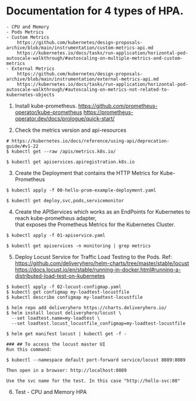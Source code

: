 # Documentation for 4 types of HPA. 
    - CPU and Memory
    - Pods Metrics
    - Custom Metrics 
        https://github.com/kubernetes/design-proposals-archive/blob/main/instrumentation/custom-metrics-api.md
        https://kubernetes.io/docs/tasks/run-application/horizontal-pod-autoscale-walkthrough/#autoscaling-on-multiple-metrics-and-custom-metrics
    - External Metrics 
        https://github.com/kubernetes/design-proposals-archive/blob/main/instrumentation/external-metrics-api.md
        https://kubernetes.io/docs/tasks/run-application/horizontal-pod-autoscale-walkthrough/#autoscaling-on-metrics-not-related-to-kubernetes-objects
    
1. Install kube-prometheus.
https://github.com/prometheus-operator/kube-prometheus
https://prometheus-operator.dev/docs/prologue/quick-start/

2. Check the metrics version and api-resources
```
# https://kubernetes.io/docs/reference/using-api/deprecation-guide/#v1-22
$ kubectl get --raw /apis/metrics.k8s.io/

$ kubectl get apiservices.apiregistration.k8s.io
```

3. Create the Deployment that contains the HTTP Metrics for Kube-Prometheus
```
$ kubectl apply -f 00-hello-prom-example-deployment.yaml

$ kubectl get deploy,svc,pods,servicemonitor
```

4. Create the APIServices which works as an EndPoints for Kubernetes to reach kube-prometheus adapter,  
that exposes the Prometheus Metrics for the Kubernetes Cluster.

```
$ kubectl apply -f 01-apiservice.yaml

$ kubectl get apiservices -n monitoring | grep metrics
```

5. Deploy Locust Service for Traffic Load Testing to the Pods.
Ref: https://github.com/deliveryhero/helm-charts/tree/master/stable/locust
https://docs.locust.io/en/stable/running-in-docker.html#running-a-distributed-load-test-on-kubernetes

```
$ kubectl apply -f 02-locust-configmap.yaml
$ kubectl get configmap my-loadtest-locustfile
$ kubectl describe configmap my-loadtest-locustfile

$ helm repo add deliveryhero https://charts.deliveryhero.io/
$ helm install locust deliveryhero/locust \
  --set loadtest.name=my-loadtest \
  --set loadtest.locust_locustfile_configmap=my-loadtest-locustfile

$ helm get manifest locust | kubectl get -f -

### ## To access the locust master UI
Run this command:

$ kubectl --namespace default port-forward service/locust 8089:8089

Then open in a browser: http://localhost:8089  
  
Use the svc name for the test. In this case "http://hello-svc:80"
```

6. Test - CPU and Memory HPA
